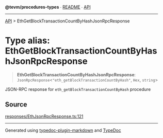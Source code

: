 **@tevm/procedures-types** ∙ [README](../README.md) ∙ [API](../API.md)

***

[API](../API.md) > EthGetBlockTransactionCountByHashJsonRpcResponse

# Type alias: EthGetBlockTransactionCountByHashJsonRpcResponse

> **EthGetBlockTransactionCountByHashJsonRpcResponse**: `JsonRpcResponse`\<`"eth_getBlockTransactionCountByHash"`, `Hex`, `string`\>

JSON-RPC response for `eth_getBlockTransactionCountByHash` procedure

## Source

[responses/EthJsonRpcResponse.ts:121](https://github.com/evmts/tevm-monorepo/blob/main/packages/procedures-types/src/responses/EthJsonRpcResponse.ts#L121)

***
Generated using [typedoc-plugin-markdown](https://www.npmjs.com/package/typedoc-plugin-markdown) and [TypeDoc](https://typedoc.org/)
